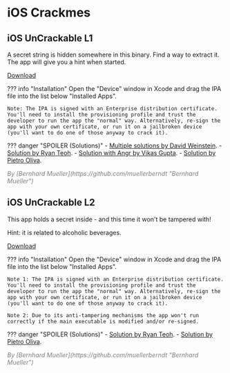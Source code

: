 # iOS Crackmes

## iOS UnCrackable L1

A secret string is hidden somewhere in this binary. Find a way to extract it. The app will give you a hint when started.

<a href="https://github.com/OWASP/owasp-mastg/raw/master/Crackmes/iOS/Level_01/UnCrackable-Level1.ipa" class="mas-chip">Download</a>

??? info "Installation"
    Open the "Device" window in Xcode and drag the IPA file into the list below "Installed Apps".

    Note: The IPA is signed with an Enterprise distribution certificate. You'll need to install the provisioning profile and trust the developer to run the app the "normal" way. Alternatively, re-sign the app with your own certificate, or run it on a jailbroken device (you'll want to do one of those anyway to crack it).

??? danger "SPOILER (Solutions)"
    - [Multiple solutions by David Weinstein](https://www.nowsecure.com/blog/2017/04/27/owasp-ios-crackme-tutorial-frida/ "Solutions by David Weinstein").
    - [Solution by Ryan Teoh](http://www.ryantzj.com/cracking-owasp-mstg-ios-crackme-the-uncrackable.html "Solution by Ryan Teoh").
    - [Solution with Angr by Vikas Gupta](https://serializethoughts.com/2019/10/28/solving-mstg-crackme-angr "Solving iOS UnCrackable 1 Crackme Without Using an iOS Device").
    - [Solution by Pietro Oliva](https://0xsysenter.github.io/ios/reversing/arm64/mobile/ipa/frida/instrumentation/crackme/2021/01/09/ios-apps-reverse-engineering-solving-crackmes-part-1.html "Solution by Pietro Oliva").

<i style="color:gray">
By [Bernhard Mueller](https://github.com/muellerberndt "Bernhard Mueller")
</i>

## iOS UnCrackable L2

This app holds a secret inside - and this time it won't be tampered with!

Hint: it is related to alcoholic beverages.

<a href="https://github.com/OWASP/owasp-mastg/raw/master/Crackmes/iOS/Level_02/UnCrackable-Level2.ipa" class="mas-chip">Download</a>

??? info "Installation"
    Open the "Device" window in Xcode and drag the IPA file into the list below "Installed Apps".

    Note 1: The IPA is signed with an Enterprise distribution certificate. You'll need to install the provisioning profile and trust the developer to run the app the "normal" way. Alternatively, re-sign the app with your own certificate, or run it on a jailbroken device (you'll want to do one of those anyway to crack it).

    Note 2: Due to its anti-tampering mechanisms the app won't run correctly if the main executable is modified and/or re-signed.

??? danger "SPOILER (Solutions)"
    - [Solution by Ryan Teoh](http://www.ryantzj.com/cracking-owasp-mstg-ios-crackme-the-uncrackable.html "Solution by Ryan Teoh").
    - [Solution by Pietro Oliva](https://0xsysenter.github.io/ios/reversing/arm64/mobile/ipa/frida/instrumentation/crackme/2021/02/08/ios-apps-reverse-engineering-solving-crackmes-part-2.html "Solution by Pietro Oliva").

<i style="color:gray">
By [Bernhard Mueller](https://github.com/muellerberndt "Bernhard Mueller")
</i>

<br><br>
